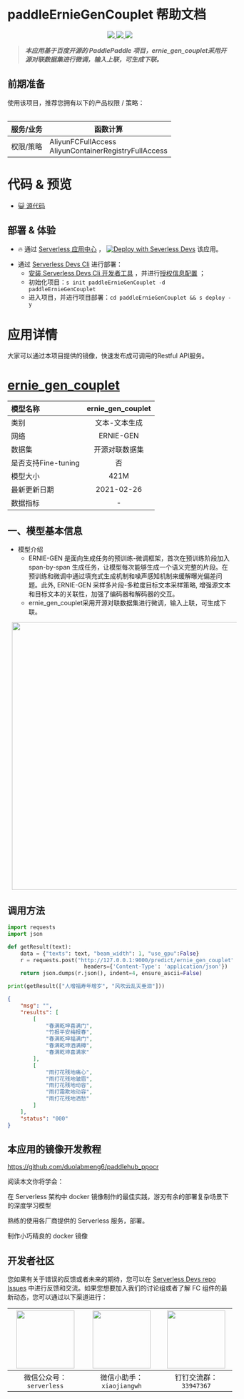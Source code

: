 # paddleErnieGenCouplet 帮助文档

<p align="center" class="flex justify-center">
    <a href="https://www.serverless-devs.com" class="ml-1">
    <img src="http://editor.devsapp.cn/icon?package=paddleErnieGenCouplet&type=packageType">
  </a>
  <a href="http://www.devsapp.cn/details.html?name=paddleErnieGenCouplet" class="ml-1">
    <img src="http://editor.devsapp.cn/icon?package=paddleErnieGenCouplet&type=packageVersion">
  </a>
  <a href="http://www.devsapp.cn/details.html?name=paddleErnieGenCouplet" class="ml-1">
    <img src="http://editor.devsapp.cn/icon?package=paddleErnieGenCouplet&type=packageDownload">
  </a>
</p>

<description>

> ***本应用基于百度开源的 PaddlePaddle 项目，ernie_gen_couplet采用开源对联数据集进行微调，输入上联，可生成下联。***

</description>

<table>

## 前期准备
使用该项目，推荐您拥有以下的产品权限 / 策略：

| 服务/业务 | 函数计算 |     
| --- |  --- |   
| 权限/策略 | AliyunFCFullAccess</br>AliyunContainerRegistryFullAccess |     


</table>

<codepre id="codepre">

# 代码 & 预览

- [:smiley_cat: 源代码](https://github.com/duolabmeng6/paddleErnieGenCouplet)

        

</codepre>

<deploy>

## 部署 & 体验

<appcenter>

- :fire: 通过 [Serverless 应用中心](https://fcnext.console.aliyun.com/applications/create?template=paddleErnieGenCouplet) ，
[![Deploy with Severless Devs](https://img.alicdn.com/imgextra/i1/O1CN01w5RFbX1v45s8TIXPz_!!6000000006118-55-tps-95-28.svg)](https://fcnext.console.aliyun.com/applications/create?template=paddleErnieGenCouplet)  该应用。 

</appcenter>

- 通过 [Serverless Devs Cli](https://www.serverless-devs.com/serverless-devs/install) 进行部署：
    - [安装 Serverless Devs Cli 开发者工具](https://www.serverless-devs.com/serverless-devs/install) ，并进行[授权信息配置](https://www.serverless-devs.com/fc/config) ；
    - 初始化项目：`s init paddleErnieGenCouplet -d paddleErnieGenCouplet`   
    - 进入项目，并进行项目部署：`cd paddleErnieGenCouplet && s deploy -y`

</deploy>

<appdetail id="flushContent">

# 应用详情

大家可以通过本项目提供的镜像，快速发布成可调用的Restful API服务。

# [ernie_gen_couplet](https://github.com/PaddlePaddle/PaddleHub/tree/release/v2.2/modules/text/text_generation/ernie_gen_couplet)

| 模型名称            | ernie_gen_couplet |
| :------------------ | :---------------: |
| 类别                |   文本-文本生成   |
| 网络                |     ERNIE-GEN     |
| 数据集              |  开源对联数据集   |
| 是否支持Fine-tuning |        否         |
| 模型大小            |       421M        |
| 最新更新日期        |    2021-02-26     |
| 数据指标            |         -         |

## 一、模型基本信息

- 模型介绍
  - ERNIE-GEN 是面向生成任务的预训练-微调框架，首次在预训练阶段加入span-by-span 生成任务，让模型每次能够生成一个语义完整的片段。在预训练和微调中通过填充式生成机制和噪声感知机制来缓解曝光偏差问题。此外, ERNIE-GEN 采样多片段-多粒度目标文本采样策略, 增强源文本和目标文本的关联性，加强了编码器和解码器的交互。
  - ernie_gen_couplet采用开源对联数据集进行微调，输入上联，可生成下联。

<p align="center">
<img src="https://user-images.githubusercontent.com/76040149/133191670-8eb1c542-f8e8-4715-adb2-6346b976fab1.png"  width="600" hspace='10'/>
</p>


## 调用方法

```python
import requests
import json

def getResult(text):
    data = {"texts": text, "beam_width": 1, "use_gpu":False}
    r = requests.post("http://127.0.0.1:9000/predict/ernie_gen_couplet", data=json.dumps(data),
                        headers={'Content-Type': 'application/json'})
    return json.dumps(r.json(), indent=4, ensure_ascii=False)

print(getResult(["人增福寿年增岁", "风吹云乱天垂泪"]))

```

```json
{
    "msg": "",
    "results": [
        [
            "春满乾坤喜满门",
            "竹报平安梅报春",
            "春满乾坤福满门",
            "春满乾坤酒满樽",
            "春满乾坤喜满家"
        ],
        [
            "雨打花残地痛心",
            "雨打花残地皱眉",
            "雨打花残地动容",
            "雨打霜欺地动容",
            "雨打花残地洒愁"
        ]
    ],
    "status": "000"
}
```

## 本应用的镜像开发教程

https://github.com/duolabmeng6/paddlehub_ppocr

阅读本文你将学会：

在 Serverless 架构中 docker 镜像制作的最佳实践，游刃有余的部署复杂场景下的深度学习模型

熟练的使用各厂商提供的 Serverless 服务，部署。

制作小巧精良的 docker 镜像

</appdetail>

<devgroup>

## 开发者社区

您如果有关于错误的反馈或者未来的期待，您可以在 [Serverless Devs repo Issues](https://github.com/serverless-devs/serverless-devs/issues) 中进行反馈和交流。如果您想要加入我们的讨论组或者了解 FC 组件的最新动态，您可以通过以下渠道进行：

<p align="center">

| <img src="https://serverless-article-picture.oss-cn-hangzhou.aliyuncs.com/1635407298906_20211028074819117230.png" width="130px" > | <img src="https://serverless-article-picture.oss-cn-hangzhou.aliyuncs.com/1635407044136_20211028074404326599.png" width="130px" > | <img src="https://serverless-article-picture.oss-cn-hangzhou.aliyuncs.com/1635407252200_20211028074732517533.png" width="130px" > |
|--- | --- | --- |
| <center>微信公众号：`serverless`</center> | <center>微信小助手：`xiaojiangwh`</center> | <center>钉钉交流群：`33947367`</center> | 

</p>

</devgroup>